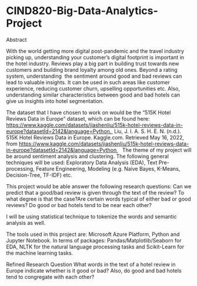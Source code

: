 # CIND820-Big-Data-Analytics-Project

Abstract

With the world getting more digital post-pandemic and the travel industry picking up, understanding your customer’s digital footprint is important in the hotel industry. Reviews play a big part in building trust towards new customers and building brand loyalty among old ones. Beyond a rating system, understanding  the sentiment around good and bad reviews can lead to valuable insights. It can be used in such areas like customer experience, reducing customer churn, upselling opportunities etc. Also, understanding similar characteristics between good and bad hotels can give us insights into hotel segmentation. 

The dataset that I have chosen to work on would be the “515K Hotel Reviews Data in Europe” dataset, which can be found here: https://www.kaggle.com/datasets/jiashenliu/515k-hotel-reviews-data-in-europe?datasetId=2142&language=Python. 
Liu, J. I. A. S. H. E. N. (n.d.). 515K Hotel Reviews Data in Europe. Kaggle.com. Retrieved May 16, 2022, from https://www.kaggle.com/datasets/jiashenliu/515k-hotel-reviews-data-in-europe?datasetId=2142&language=Python 
 
The theme of my project will be around sentiment analysis and clustering. The following general techniques will be used: Exploratory Data Analysis (EDA), Text Pre-processing, Feature Engineering, Modeling (e.g. Naive Bayes, K-Means, Decision-Tree, TF-IDF) etc.  

This project would be able answer the following research questions: Can we predict that a good/bad review is given through the text of the review? To what degree is that the case?Are certain words typical of either bad or good reviews? Do good or bad hotels tend to be near each other?

I will be using statistical technique to tokenize the words and semantic analysis as well. 

The tools used in this project are: Microsoft Azure Platform, Python and Jupyter Notebook. In terms of packages: Pandas/Matplotlib/Seaborn for EDA, NLTK for the natural language processing tasks and Scikit-Learn for the machine learning tasks. 


Refined Research Question
What words in the text of a hotel review in Europe indicate whether is it good or bad? Also, do good and bad hotels tend to congregate with each other?
